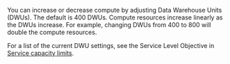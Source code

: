<!--
includes/sql-data-warehouse-include-pause-description.md

Latest Freshness check:  2016-04-22 , barbkess.

As of circa 2016-04-22, the following topics might include this include:
articles/sql-data-warehouse/sql-data-warehouse-manage-scale-out-tasks.md
articles/sql-data-warehouse/sql-data-warehouse-manage-scale-out-tasks-powershell.md
articles/sql-data-warehouse/sql-data-warehouse-manage-scale-out-tasks-rest-api.md

-->
You can increase or decrease compute by adjusting Data Warehouse Units (DWUs). The default is 400 DWUs. Compute resources increase linearly as the DWUs increase. For example, changing DWUs from 400 to 800 will double the compute resources. 

For a list of the current DWU settings, see the Service Level Objective in [Service capacity limits](../articles/sql-data-warehouse/sql-data-warehouse-service-capacity-limits.md).